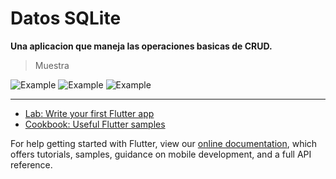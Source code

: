# Datos SQLite
**Una aplicacion que maneja las operaciones basicas de CRUD.**

>Muestra

![Example](https://github.com/MariaDelCarmenHernandezDiaz/Marvel-DC/blob/master/1.jpg "SQLite")
![Example](https://github.com/MariaDelCarmenHernandezDiaz/Marvel-DC/blob/master/2.jpg "SQLite")
![Example](https://github.com/MariaDelCarmenHernandezDiaz/Marvel-DC/blob/master/3.jpg "SQLite")

***

- [Lab: Write your first Flutter app](https://flutter.dev/docs/get-started/codelab)
- [Cookbook: Useful Flutter samples](https://flutter.dev/docs/cookbook)

For help getting started with Flutter, view our
[online documentation](https://flutter.dev/docs), which offers tutorials,
samples, guidance on mobile development, and a full API reference.
